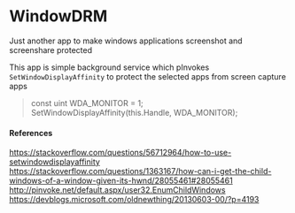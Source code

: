 # WindowDRM
Just another app to make windows applications screenshot and screenshare protected

This app is simple background service which pInvokes `SetWindowDisplayAffinity` to protect the selected apps from screen capture apps

> const uint WDA_MONITOR = 1;<br/>
> SetWindowDisplayAffinity(this.Handle, WDA_MONITOR);

#### References
https://stackoverflow.com/questions/56712964/how-to-use-setwindowdisplayaffinity
https://stackoverflow.com/questions/1363167/how-can-i-get-the-child-windows-of-a-window-given-its-hwnd/28055461#28055461
http://pinvoke.net/default.aspx/user32.EnumChildWindows
https://devblogs.microsoft.com/oldnewthing/20130603-00/?p=4193
